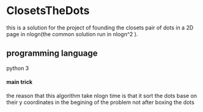 # ClosetsTheDots
this is a solution for the project of founding the closets pair of dots in a 2D page in nlogn(the common solution run in nlogn^2 ). 
## programming language
python 3
#### main trick 
the reason that this algorithm take nlogn time is that it sort the dots base on their y coordinates in the begining of the problem not after boxing the dots 
